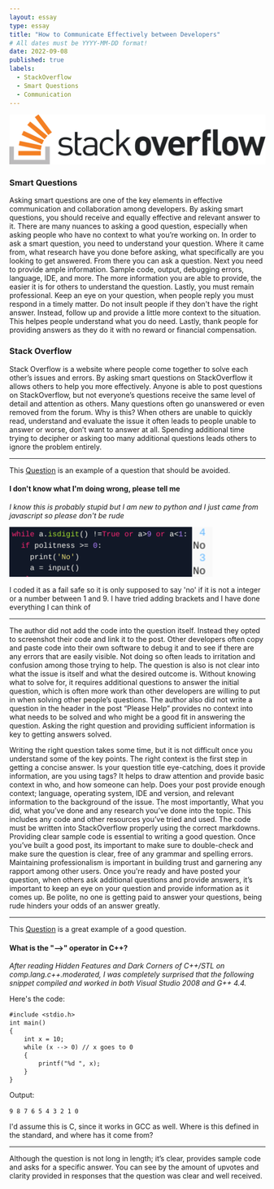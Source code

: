 ```yaml
---
layout: essay
type: essay
title: "How to Communicate Effectively between Developers"
# All dates must be YYYY-MM-DD format!
date: 2022-09-08
published: true
labels:
  - StackOverflow
  - Smart Questions
  - Communication
---
```


<img width="1000px" class="rounded float-start pe-4" src="../img/1280px-Stack_Overflow_logo.png">

### Smart Questions

Asking smart questions are one of the key elements in effective communication and collaboration among developers. By asking smart questions, you should receive and equally effective and relevant answer to it. There are many nuances to asking a good question, especially when asking people who have no context to what you’re working on. In order to ask a smart question, you need to understand your question. Where it came from, what research have you done before asking, what specifically are you looking to get answered. From there you can ask a question. Next you need to provide ample information. Sample code, output, debugging errors, language, IDE, and more.  The more information you are able to provide, the easier it is for others to understand the question. Lastly, you must remain professional. Keep an eye on your question, when people reply you must respond in a timely matter. Do not insult people if they don't have the right answer. Instead, follow up and provide a little more context to the situation. This helpes people understand what you do need. Lastly, thank people for providing answers as they do it with no reward or financial compensation.

### Stack Overflow

Stack Overflow is a website where people come together to solve each other’s issues and errors. By asking smart questions on StackOverflow it allows others to help you more effectively. Anyone is able to post questions on StackOverflow, but not everyone’s questions receive the same level of detail and attention as others. Many questions often go unanswered or even removed from the forum. Why is this? When others are unable to quickly read, understand and evaluate the issue it often leads to people unable to answer or worse, don’t want to answer at all. Spending additional time trying to decipher or asking too many additional questions leads others to ignore the problem entirely. 

________________________________________________________________________________________________________

This [Question](https://stackoverflow.com/questions/73655082/i-dont-know-what-i-am-doing-wrong-please-tell-me) is an example of a question that should be avoided. 

#### I don't know what I'm doing wrong, please tell me

*I know this is probably stupid but I am new to python and I just came from javascript so please don't be rude*

<img width="400px" class="rounded float-start pe-4" src="../img/notGoodQuestion.png">

I coded it as a fail safe so it is only supposed to say 'no' if it is not a integer or a number between 1 and 9. I have tried adding brackets and I have done everything I can think of

________________________________________________________________________________________________________

The author did not add the code into the question itself. Instead they opted to screenshot their code and link it to the post. Other developers often copy and paste code into their own software to debug it and to see if there are any errors that are easily visible. Not doing so often leads to irritation and confusion among those trying to help. The question is also is not clear into what the issue is itself and what the desired outcome is. Without knowing what to solve for, it requires additional questions to answer the initial question, which is often more work than other developers are willing to put in when solving other people’s questions. The author also did not write a question in the header in the post “Please Help” provides no context into what needs to be solved and who might be a good fit in answering the question. Asking the right question and providing sufficient information is key to getting answers solved.

Writing the right question takes some time, but it is not difficult once you understand some of the key points. The right context is the first step in getting a concise answer. Is your question title eye-catching, does it provide information, are you using tags? It helps to draw attention and provide basic context in who, and how someone can help. Does your post provide enough context; language, operating system, IDE and version, and relevant information to the background of the issue. The most importantly, What you did, what you’ve done and any research you’ve done into the topic. This includes any code and other resources you’ve tried and used. The code must be written into StackOverflow properly using the correct markdowns. Providing clear sample code is essential to writing a good question. Once you’ve built a good post, its important to make sure to double-check and make sure the question is clear, free of any grammar and spelling errors. Maintaining professionalism is important in building trust and garnering any rapport among other users. Once you're ready and have posted your question, when others ask additional questions and provide answers, it’s important to keep an eye on your question and provide information as it comes up. Be polite, no one is getting paid to answer your questions, being rude hinders your odds of an answer greatly. 

________________________________________________________________________________________________________

This [Question](https://stackoverflow.com/questions/1642028/what-is-the-operator-in-c) is a great example of a good question. 

#### What is the "-->" operator in C++?

*After reading Hidden Features and Dark Corners of C++/STL on comp.lang.c++.moderated, I was completely surprised that the following snippet compiled and worked in both Visual Studio 2008 and G++ 4.4.*

Here's the code:

```
#include <stdio.h>
int main()
{
    int x = 10;
    while (x --> 0) // x goes to 0
    {
        printf("%d ", x);
    }
}
```
Output:

`9 8 7 6 5 4 3 2 1 0`

I'd assume this is C, since it works in GCC as well. Where is this defined in the standard, and where has it come from?

________________________________________________________________________________________________________

Although the question is not long in length; it’s clear, provides sample code and asks for a specific answer. You can see by the amount of upvotes and clarity provided in responses that the question was clear and well received.
